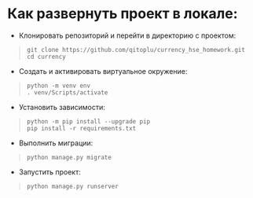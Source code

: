 # **Как развернуть проект в локале:**
* Клонировать репозиторий и перейти в директорию с проектом:
> `git clone https://github.com/qitoplu/currency_hse_homework.git`  
> `cd currency`
* Cоздать и активировать виртуальное окружение:
> `python -m venv env`  
> `. venv/Scripts/activate`
* Установить зависимости:
> `python -m pip install --upgrade pip`  
> `pip install -r requirements.txt`
* Выполнить миграции:
> `python manage.py migrate`
* Запустить проект:
> `python manage.py runserver`
